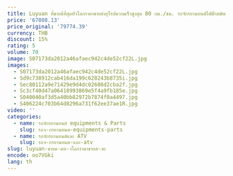 ```yaml
---
title: Luyuan ที่ขายดีที่สุดทั่วโลกราคาขายส่งยุโรปความเร็วสูงสุด 80 กม./ชม. รถจักรยานยนต์ไฟฟ้าสมัยเก่าสําหรับผู้ใหญ่
price: '67808.13'
price_original: '79774.39'
currency: THB
discount: 15%
rating: 5
volume: 70
image: S07173da2012a46afaec942c4de52cf22L.jpg
images:
  - S07173da2012a46afaec942c4de52cf22L.jpg
  - Sd9c738912cab416da199c628243b8735i.jpg
  - Sec80112a9e71429e9d4dc02608d2cba2f.jpg
  - Sc3cf40d47a06418993869e5f4a9fb185e.jpg
  - S040040af3d5a40bb82972b7874f0a4497.jpg
  - S406224c703b64d8296a731f62ee37ae1R.jpg
video: ''
categories:
  - name: รถจักรยานยนต์ equipments & Parts
    slug: รถจ-กรยานยนต-equipments-parts
  - name: รถจักรยานยนต์และ ATV
    slug: รถจ-กรยานยนต-และ-atv
slug: luyuan-ขายด-ดท-วโลกราคาขายส-งย
encode: oo7VGki
lang: th
---
```

  